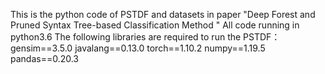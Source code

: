 This is the python code of PSTDF and datasets in paper "Deep Forest and Pruned Syntax Tree-based Classification Method "
All code running in python3.6
The following libraries are required to run the PSTDF：
gensim==3.5.0
javalang==0.13.0
torch==1.10.2
numpy==1.19.5
pandas==0.20.3



